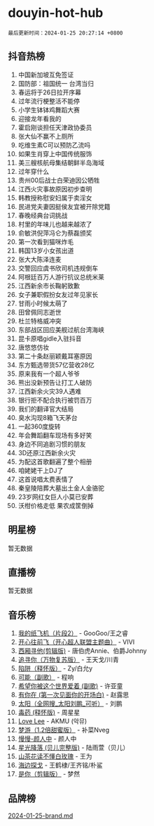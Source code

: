 # douyin-hot-hub

`最后更新时间：2024-01-25 20:27:14 +0800`

## 抖音热榜

1. 中国新加坡互免签证
1. 国防部：祖国统一 台湾当归
1. 春运将于26日拉开序幕
1. 过年流行梗整活不能停
1. 小学生钵钵鸡舞蹈大赛
1. 迎接龙年看我的
1. 霍启刚谈担任天津政协委员
1. 张大仙不赢不上厕所
1. 吃维生素C可以预防乙流吗
1. 如果生肖穿上中国传统服饰
1. 美三艘核航母集结朝鲜半岛海域
1. 过年穿什么
1. 贵州00后战士白荣迪因公牺牲
1. 江西火灾事故原因初步查明
1. 韩教授称慰安妇属于卖淫女
1. 民进党夫妻因挺侯友宜被开除党籍
1. 春晚经典台词挑战
1. 村里的年味儿也越来越浓了
1. 俞敏洪倪萍冯仑为蔡磊颁奖
1. 第一次看到猫咪炸毛
1. 韩国13岁小女孩出道
1. 张大大陈泽连麦
1. 交警回应虞书欣司机违规倒车
1. 阿根廷百万人游行抗议总统米莱
1. 江西新余市长鞠躬致歉
1. 女子兼职假扮女友过年见家长
1. 甘雨小时候太萌了
1. 田曾佩同志逝世
1. 杜兰特格威冲突
1. 东部战区回应美舰过航台湾海峡
1. 昆卡原唱gidle入驻抖音
1. 唐悠悠仿妆
1. 第二十条赵丽颖戴耳塞原因
1. 东方甄选带货57亿营收28亿
1. 原来我有一个超人爷爷
1. 熊出没新预告让打工人破防
1. 江西新余火灾39人遇难
1. 银行拒不配合执行被罚百万
1. 我们的翻译官大结局
1. 臭水沟现8箱飞天茅台
1. 一起360度旋转
1. 年会舞蹈翻车现场有多好笑
1. 身边不同追剧习惯的朋友
1. 3D还原江西新余火灾
1. 为配这首歌翻遍了整个相册
1. 咱姥姥干上DJ了
1. 这首说唱太费表情了
1. 秦皇陵陪葬大墓出土金人金骆驼
1. 23岁网红女巨人小莫已安葬
1. 沃柑价格走低 果农成筐倒掉

## 明星榜

暂无数据

## 直播榜

暂无数据

## 音乐榜

1. [我的纸飞机（片段2）](https://sf6-cdn-tos.douyinstatic.com/obj/tos-cn-ve-2774/oM2ZrKcg2CD5AeRB2gkeXOFB1IxAGJdZPazYHf) - GooGoo/王之睿
1. [开心往前飞（开心超人联盟主题曲）](https://sf86-cdn-tos.douyinstatic.com/obj/tos-cn-ve-2774/9d8fb7c82cf1421fb93a9fe925275e0a) - VIVI
1. [西厢寻他(剪辑版)](https://sf3-cdn-tos.douyinstatic.com/obj/tos-cn-ve-2774/oUsAVfAQKlRNxEv5qxvIB8o5qmIWUcXbzJKJhw) - 唐伯虎Annie、伯爵Johnny
1. [追寻你（万物复苏版）](https://sf86-cdn-tos.douyinstatic.com/obj/tos-cn-ve-2774/oYeAZJsbjIDit9APmBg8u6uDUQnHmoCf3gbo74) - 王天戈/川青
1. [陷阱（释怀版）](https://sf6-cdn-tos.douyinstatic.com/obj/tos-cn-ve-2774/oE8C21LeZrzKLDFfQYgMzx4GAIHageG5IzayY7) - Zy/白允y
1. [可能（副歌）](https://sf86-cdn-tos.douyinstatic.com/obj/tos-cn-ve-2774/cde1731888894259b333569393c2fb51) - 程响
1. [希望你被这个世界爱着 (副歌)](https://sf86-cdn-tos.douyinstatic.com/obj/tos-cn-ve-2774/oUHCmWQfZlE3QQBKBeD8rCFLpJzPgCpImhsxMt) - 许亚童
1. [有你在 (第一次见面你的开场白)](https://sf3-cdn-tos.douyinstatic.com/obj/tos-cn-ve-2774/oAthrQ3ClJBfI57uBoFEgNDYtNCZ0TSYQQfxQ0) - 赵露思
1. [太阳（全网搜_太阳刘鹏_可听）](https://sf86-cdn-tos.douyinstatic.com/obj/tos-cn-ve-2774/ogWbyIQnlBFImVbeDocRdCIYtBHlbJXgfZMvgz) - 刘鹏
1. [毒药 (释怀版)](https://sf6-cdn-tos.douyinstatic.com/obj/tos-cn-ve-2774/oYILMEAzspdZBIzy4frJNB8ZHPHWAhiwowd4Ad) - 周星星
1. [Love Lee](https://sf3-cdn-tos.douyinstatic.com/obj/tos-cn-ve-2774/o05GbkJGbCBTdDnMtB0fwOYgkeZp23vrWQDQBS) - AKMU (악뮤)
1. [梦游（1.2倍甜蜜版）](https://sf6-cdn-tos.douyinstatic.com/obj/tos-cn-ve-2774/o4gyAUm8hwufoEABmwVIiQtHsFuGzAEEWtNMzo) - 补菜Nveg
1. [慢慢-颜人中](https://sf86-cdn-tos.douyinstatic.com/obj/tos-cn-ve-2774/ocjHNfBXdBxQNC8ZGAeoLMFTUgtBg8bkExunDC) - 颜人中
1. [星光降落 (贝儿完整版)](https://sf86-cdn-tos.douyinstatic.com/obj/tos-cn-ve-2774/okwB9hAwyAtsFFkFBzAX1hOOfQuIoMNs0W2Mwr) - 陆雨萱（贝儿）
1. [山茶花读不懂白玫瑰](https://sf3-cdn-tos.douyinstatic.com/obj/tos-cn-ve-2774/osfn8B7DktrRHEPJgPCfDbw7QDQEkwC16BxZg9) - 王为
1. [海边探戈](https://sf86-cdn-tos.douyinstatic.com/obj/tos-cn-ve-2774/os9gE0VQCGqt6VQkZDyBBYvfSDY0QFe3vVmubn) - 王鹤棣/王齐铭/朴鲨
1. [是你（剪辑版）](https://sf86-cdn-tos.douyinstatic.com/obj/tos-cn-ve-2774/46019dae783c4c969944217fe1cfafc4) - 梦然

## 品牌榜

[2024-01-25-brand.md](2024-01-25-brand.md)
